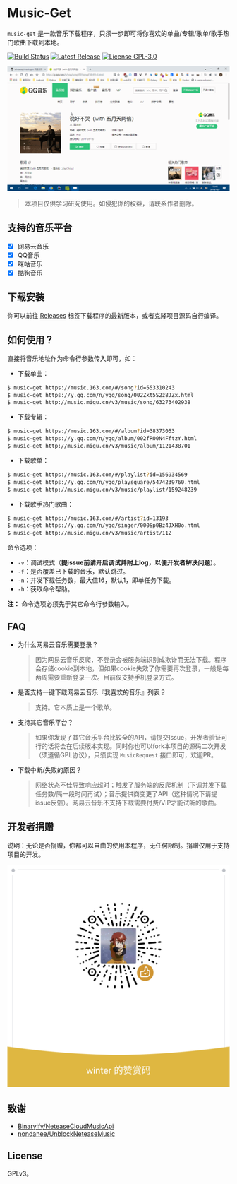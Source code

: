 # Music-Get

`music-get` 是一款音乐下载程序，只须一步即可将你喜欢的单曲/专辑/歌单/歌手热门歌曲下载到本地。

[![Build Status](https://github.com/winterssy/music-get/workflows/CI/badge.svg)](https://github.com/winterssy/music-get/actions)
[![Latest Release](https://img.shields.io/github/release/winterssy/music-get.svg)](https://github.com/winterssy/music-get/releases)
[![License GPL-3.0](https://img.shields.io/github/license/winterssy/music-get.svg)](/LICENSE)

![preview](/docs/preview.gif)

>本项目仅供学习研究使用。如侵犯你的权益，请联系作者删除。

## 支持的音乐平台

- [x] 网易云音乐
- [x] QQ音乐
- [x] 咪咕音乐
- [x] 酷狗音乐 

## 下载安装

你可以前往 [Releases](https://github.com/winterssy/music-get/releases) 标签下载程序的最新版本，或者克隆项目源码自行编译。

## 如何使用？

直接将音乐地址作为命令行参数传入即可，如：

- 下载单曲：
```sh
$ music-get https://music.163.com/#/song?id=553310243
$ music-get https://y.qq.com/n/yqq/song/002Zkt5S2z8JZx.html
$ music-get http://music.migu.cn/v3/music/song/63273402938
```

- 下载专辑：
```sh
$ music-get https://music.163.com/#/album?id=38373053
$ music-get https://y.qq.com/n/yqq/album/002fRO0N4FftzY.html
$ music-get http://music.migu.cn/v3/music/album/1121438701
```

- 下载歌单：
```sh
$ music-get https://music.163.com/#/playlist?id=156934569
$ music-get https://y.qq.com/n/yqq/playsquare/5474239760.html
$ music-get http://music.migu.cn/v3/music/playlist/159248239
```

- 下载歌手热门歌曲：
```sh
$ music-get https://music.163.com/#/artist?id=13193
$ music-get https://y.qq.com/n/yqq/singer/000Sp0Bz4JXH0o.html
$ music-get http://music.migu.cn/v3/music/artist/112
```

命令选项：
- `-v`：调试模式（**提issue前请开启调试并附上log，以便开发者解决问题**）。
- `-f`：是否覆盖已下载的音乐，默认跳过。
- `-n`：并发下载任务数，最大值16，默认1，即单任务下载。
- `-h`：获取命令帮助。

**注：** 命令选项必须先于其它命令行参数输入。

## FAQ

- 为什么网易云音乐需要登录？

  > 因为网易云音乐反爬，不登录会被服务端识别成欺诈而无法下载。程序会存储cookie到本地，但如果cookie失效了你需要再次登录，一般是每两周需要重新登录一次。目前仅支持手机登录方式。

- 是否支持一键下载网易云音乐『我喜欢的音乐』列表？

  > 支持。它本质上是一个歌单。

- 支持其它音乐平台？

  > 如果你发现了其它音乐平台比较全的API，请提交Issue，开发者验证可行的话将会在后续版本实现。同时你也可以fork本项目的源码二次开发（须遵循GPL协议），只须实现 `MusicRequest` 接口即可，欢迎PR。

- 下载中断/失败的原因？

  > 网络状态不佳导致响应超时；触发了服务端的反爬机制（下调并发下载任务数/隔一段时间再试）；音乐提供商变更了API（这种情况下请提issue反馈）。网易云音乐不支持下载需要付费/VIP才能试听的歌曲。

## 开发者捐赠

说明：无论是否捐赠，你都可以自由的使用本程序，无任何限制。捐赠仅用于支持项目的开发。

![donate](/docs/wechat_reward_qrcode.png)

## 致谢

- [Binaryify/NeteaseCloudMusicApi](https://github.com/Binaryify/NeteaseCloudMusicApi)
- [nondanee/UnblockNeteaseMusic](https://github.com/nondanee/UnblockNeteaseMusic)

## License

GPLv3。
